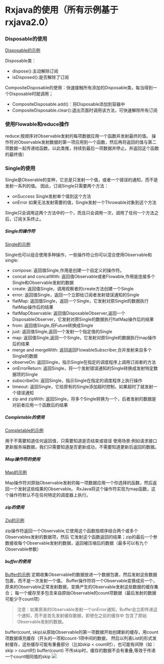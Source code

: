 # Rxjava的使用（所有示例基于rxjava2.0）

### Disposable的使用
[Disposable的示例](https://github.com/lxhAndSmh/MvpDemo/blob/todo-mvp-retrofit-rxjava/app/src/main/java/com/liu/mvpdemo/activity/operators/DisposableExampleActivity.java)

Disposable类：
- dispose():主动解除订阅
- isDisposed():是否解除了订阅

CompositeDisposable的使用：快速接触所有添加的Disposable类，每当得到一个Disposable时就调用；
- CompositeDisposable.add()：将Disposable添加到容器中
- CompositeDisposable.clear():退出页面时调用该方法，可快速解除所有订阅
### 使用Flowable和reduce操作
reduce:按顺序对Observable发射的每项数据应用一个函数并发射最终的值。
操作符对Observable发射数据的第一项应用到一个函数，然后再将返回的值与第二项数据一起传递给函数，以此类推，持续到最后一项数据并停止。并返回这个函数的最终值）

### Single的使用
Single是Obserable的变种，它总是只发射一个值，或者一个错误的通知，而不是发射一系列的值。
因此，订阅Single只需要两个方法：
 - onSuccess Single发射单个值到这个方法
 - onError 如果无法发射需要的值，Single发射一个Throwable对象到这个方法

Single只会调用这两个方法中的一个，而且只会调用一次，调用了任何一个方法之后，订阅关系终止。
##### Single的操作符
[Single的示例](https://github.com/lxhAndSmh/MvpDemo/blob/todo-mvp-retrofit-rxjava/app/src/main/java/com/liu/mvpdemo/activity/operators/SingleObserverActivity.java)

Single也可以组合使用多种操作，一些操作符让你可以混合使用Observable和single:
- compose: 返回值Single,作用是创建一个自定义的操作符。
- concat and concatWith: 返回值Observable或者Flowable,作用是连接多个Single和Observable发射的数据
- create: 返回值Single，调用观察者的create方法创建一个Single
- error: 返回值Single，返回一个立即给订阅者发射错误通知的Single
- flatMap: 返回值Single，返回一个Single，它发射对原Single的数据执行flatMap操作后的结果
- flatMapObservable: 返回值DisposableObserver,返回一个DisposableObserver，它发射对原Single的数据执行flatMap操作后的结果
- from: 返回值Single,将Future转换成Single
- just: 返回值Single,返回一个发射一个指定值的Single
- map: 返回值Single,返回一个Single，它发射对原Single的数据执行map操作后的结果
- merge and mergeWith: 返回返回FlowableSubscriber,合并发射来自多个Single的数据
- observeOn: 返回Single，指示Single在指定的调度程序上调用订阅者的方法
- onErrorReturn: 返回Single，将一个发射错误通知的Single转换成发射特定数据项的Single
- subscribeOn: 返回Single，指示Single在指定的调度程序上执行操作
- timeout: 返回Single，它给原有的Single添加超时控制，如果超时了就发射一个错误通知
- zip and zipWith: 返回Single，将多个Single转换为一个，后者发射的数据是对前者应用一个函数后的结果

##### Completable的使用
[Completable的示例](https://github.com/lxhAndSmh/MvpDemo/blob/todo-mvp-retrofit-rxjava/app/src/main/java/com/liu/mvpdemo/activity/operators/CompletableObserverExampleActivity.java)

用于不需要知道任何返回值，只需要知道是否结束或错误
使用场景:例如请求接口更新服务端数据，我们只需要知道是否更新成功，不需要知道更新后返回的数据。

##### Map操作符的使用
[Map的示例](https://github.com/lxhAndSmh/MvpDemo/blob/todo-mvp-retrofit-rxjava/app/src/main/java/com/liu/mvpdemo/activity/operators/MapExampleActivity.java)

Map操作符对原始Observable发射的每一项数据应用一个你选择的函数，然后返回一个发射这些结果的Observable。
RxJava将这个操作符实现为map函数，这个操作符默认不在任何特定的调度器上执行。

##### zip的使用
[Zip的示例](https://github.com/lxhAndSmh/MvpDemo/blob/todo-mvp-retrofit-rxjava/app/src/main/java/com/liu/mvpdemo/activity/operators/ZipExampleActivity.java)

zip操作符返回一个Observable,它使用这个函数按顺序结合两个或多个Observables发射的数据项，然后
它发射这个函数返回的结果；zip的最后一个参数接收每个Observable发射的数据，返回被压缩后的数据（最多可以有九个Observable参数）

##### buffer的使用
[Buffer的示例](https://github.com/lxhAndSmh/MvpDemo/blob/todo-mvp-retrofit-rxjava/app/src/main/java/com/liu/mvpdemo/activity/operators/BufferExampleActivity.java)
定期收集Observable的数据放进一个数据包裹，然后发射这些数据包裹，而不是一次发射一个值。
Buffer操作符将一个Observable变换成另一个，原来的Observable正常发射数据，变换产生的Observable发射这些数据的缓存集合；
每一个缓存至多包含来自原始Observable的count项数据（最后发射的数据可能少于count项）

 > 注意：如果原来的Observable发射一个onError通知，Buffer会立即传递这个通知，而不是首先发射缓存数据，即使在之前的缓存中
 > 包含了原始Observable发射的数据。

buffer(count, skip)从原始Observable的第一项数据开始创建新的缓存，用count项数据填充缓存（开头的一项和count-1项中间的数据，
然后以列表List的形式发射缓存，这些缓存可能有重叠部分（比如skip < count时），也可能有间隙（如：skip > count时)
buffer(count) 不传skip时，缓存的数据不会有重叠,等效于传递一个count相同值的skip
![](https://mcxiaoke.gitbooks.io/rxdocs/content/images/operators/buffer4.png)